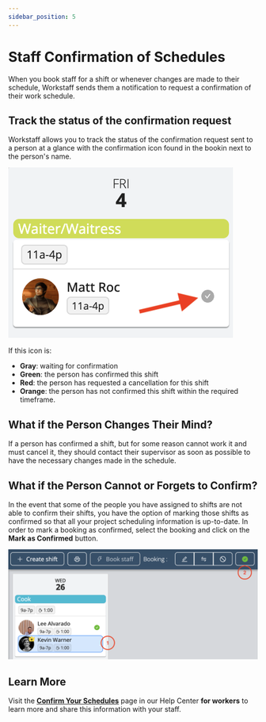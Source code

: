 ```yaml
---
sidebar_position: 5
---
```


# Staff Confirmation of Schedules

When you book staff for a shift or whenever changes are made to their schedule, Workstaff sends them a notification to request a confirmation of their work schedule.

## Track the status of the confirmation request

Workstaff allows you to track the status of the confirmation request sent to a person at a glance with the confirmation icon found in the bookin next to the person's name.

![booking-confirmation.png](Images/booking-confirmation-en.png)

If this icon is:
- **Gray**: waiting for confirmation
- **Green**: the person has confirmed this shift
- **Red**: the person has requested a cancellation for this shift
- **Orange**: the person has not confirmed this shift within the required timeframe.


## What if the Person Changes Their Mind?
If a person has confirmed a shift, but for some reason cannot work it and must cancel it, they should contact their supervisor as soon as possible to have the necessary changes made in the schedule. 

## What if the Person Cannot or Forgets to Confirm?
In the event that some of the people you have assigned to shifts are not able to confirm their shifts, you have the option of marking those shifts as confirmed so that all your project scheduling information is up-to-date.
In order to mark a booking as confirmed, select the booking and click on the **Mark as Confirmed** button. 

![mark-as-confirmed.png](Images/mark-as-confirmed.png)

## Learn More
Visit the [**Confirm Your Schedules**](https://help.workstaff.app/docs/workers/shifts/confirming-shifts/) page in our Help Center **for workers** to learn more and share this information with your staff. 

